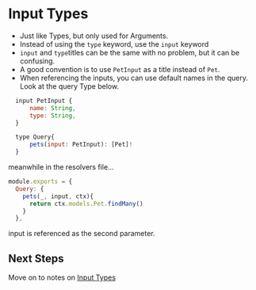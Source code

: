 # Input Types

- Just like Types, but only used for Arguments.
- Instead of using the `type` keyword, use the `input` keyword
- `input` and `type`titles can be the same with no problem, but it can be confusing.
- A good convention is to use `PetInput` as a title instead of `Pet`.
- When referencing the inputs, you can use default names in the query. Look at the query Type below.

```javascript
  input PetInput {
      name: String,
      type: String,
  }

  type Query{
      pets(input: PetInput): [Pet]!
  }
```

meanwhile in the resolvers file...

```javascript
module.exports = {
  Query: {
    pets(_, input, ctx){
      return ctx.models.Pet.findMany()
    }
  },
```

input is referenced as the second parameter.

## Next Steps

Move on to notes on [Input Types](02-arguments-input-types-exercise.md)
